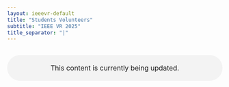 ```yaml
---
layout: ieeevr-default
title: "Students Volunteers"
subtitle: "IEEE VR 2025"
title_separator: "|"
---
```

<script type="text/javascript">
	$(document).ready(function(){
		var email = ""; 
		var domain = "ieeevr.org"; 

		
		email = "studentvolunteers2025"; 
		studentvolunteers.innerHTML  = "<span class='text-nowrap'><a href=javascript:location='" + "mail" + "to:" + email + "@" + domain + "'><i class='fas fa-fw fa-envelope-square emailIconSm' style=''></i><i class='emailTextSm'>" + email + "@" + domain + "</a></i></span>";
		
			

	});
</script>
<p style="width:100%; margin: 30px auto; padding: 20px 0; text-align:center; font-size:1rem; border-radius: 30px; background-color: #f3f3f3">This content is currently being updated.</p>
<div style="display:none">
<h1>Student Volunteers <span id="studentvolunteers"></span> </h1>
<div>	
	<ul>
		{% for sv in site.data.sv %}
			<li><span class="bold">{{ sv.prenom }} {{ sv.nom }} </span> &#x2012; <i> {{ sv.affiliation }}</i></li>
		{% endfor %}
	</ul>
</div>
</div>

